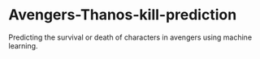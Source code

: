 # Avengers-Thanos-kill-prediction
Predicting the survival or death of characters in avengers using machine learning.
